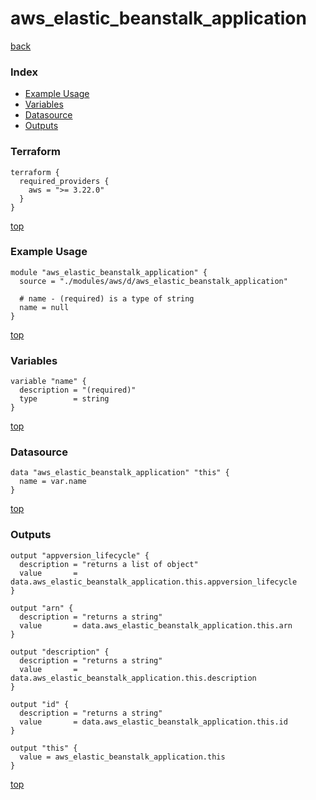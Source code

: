 # aws_elastic_beanstalk_application

[back](../aws.md)

### Index

- [Example Usage](#example-usage)
- [Variables](#variables)
- [Datasource](#datasource)
- [Outputs](#outputs)

### Terraform

```hcl
terraform {
  required_providers {
    aws = ">= 3.22.0"
  }
}
```

[top](#index)

### Example Usage

```hcl
module "aws_elastic_beanstalk_application" {
  source = "./modules/aws/d/aws_elastic_beanstalk_application"

  # name - (required) is a type of string
  name = null
}
```

[top](#index)

### Variables

```hcl
variable "name" {
  description = "(required)"
  type        = string
}
```

[top](#index)

### Datasource

```hcl
data "aws_elastic_beanstalk_application" "this" {
  name = var.name
}
```

[top](#index)

### Outputs

```hcl
output "appversion_lifecycle" {
  description = "returns a list of object"
  value       = data.aws_elastic_beanstalk_application.this.appversion_lifecycle
}

output "arn" {
  description = "returns a string"
  value       = data.aws_elastic_beanstalk_application.this.arn
}

output "description" {
  description = "returns a string"
  value       = data.aws_elastic_beanstalk_application.this.description
}

output "id" {
  description = "returns a string"
  value       = data.aws_elastic_beanstalk_application.this.id
}

output "this" {
  value = aws_elastic_beanstalk_application.this
}
```

[top](#index)